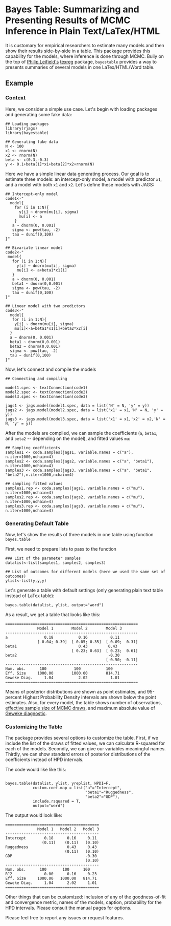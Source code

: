 # Bayes Table: Summarizing and Presenting Results of MCMC Inference in Plain Text/LaTex/HTML
It is customary for empirical researchers to estimate many models and then show their results side-by-side in a table. This package provides this capability for the models, where inference is done through MCMC. Buily on the top of [Philip Leifield's](https://www.philipleifeld.com/) [texreg](https://cran.r-project.org/web/packages/texreg/index.html) package, `bayestable` provides a way to presents summaries of several models in one LaTex/HTML/Word table.

## Example
### Context
Here, we consider a simple use case. Let's begin with loading packages and generating some fake data:
```{r}
## Loading packages
library(rjags)
library(bayestable)

## Generating fake data
N <- 100
x1 <- rnorm(N)
x2 <- rnorm(N)
beta <- c(0.3,-0.3)
y <- 0.1+beta[1]*x1+beta[2]*x2+rnorm(N)

```
Here we have a simple linear data generating process. Our goal is to estimate three models: an intercept-only model, a model with predictor `x1`, and a model with both `x1` and `x2`.
Let's define these models with JAGS:

```{r}
## Intercept-only model 
code1<-"
  model{
    for (i in 1:N){
      y[i] ~ dnorm(mu[i], sigma)
      mu[i] <- a
    }
   a ~ dnorm(0, 0.001)
   sigma <- pow(tau, -2)
   tau ~ dunif(0,100)
}"

## Bivariate linear model
code2<-"
 model{
   for (i in 1:N){
     y[i] ~ dnorm(mu[i], sigma)
     mu[i] <- a+beta1*x1[i]
   }
   a ~ dnorm(0, 0.001)
   beta1 ~ dnorm(0,0.001)
   sigma <- pow(tau, -2)
   tau ~ dunif(0,100)
}"

## Linear model with two predictors
code3<-"
  model{
   for (i in 1:N){
    y[i] ~ dnorm(mu[i], sigma)
    mu[i]<-a+beta1*x1[i]+beta2*x2[i]
  }
  a ~ dnorm(0, 0.001)
  beta1 ~ dnorm(0,0.001)
  beta2 ~ dnorm(0,0.001)
  sigma <- pow(tau, -2)
  tau ~ dunif(0,100)
}"
```

Now, let's connect and compile the models

```{r}
## Connecting and compiling

model1.spec <- textConnection(code1)
model2.spec <- textConnection(code2)
model3.spec <- textConnection(code3)

jags1 <- jags.model(model1.spec, data = list('N' = N, 'y' = y))
jags2 <- jags.model(model2.spec, data = list('x1' = x1,'N' = N, 'y' = y))
jags3 <- jags.model(model3.spec, data = list('x1' = x1,'x2' = x2,'N' = N, 'y' = y))
```

After the models are compiled, we can sample the coefficients (`a`, `beta1`, and `beta2` -- depending on the model), and fitted values `mu`:

```{r}
## Sampling coefficients
samples1 <- coda.samples(jags1, variable.names = c("a"), n.iter=1000,nchain=4)
samples2 <- coda.samples(jags2, variable.names = c("a", "beta1"), n.iter=1000,nchain=4)
samples3 <- coda.samples(jags3, variable.names = c("a", "beta1", "beta2"),n.iter=1000,nchain=4)

## sampling fitted values
samples1.rep <- coda.samples(jags1, variable.names = c("mu"), n.iter=1000,nchain=4)
samples2.rep <- coda.samples(jags2, variable.names = c("mu"), n.iter=1000,nchain=4)
samples3.rep <- coda.samples(jags3, variable.names = c("mu"), n.iter=1000,nchain=4)
```

### Generating Default Table
Now, let's show the results of three models in one table using function `bayes.table` 

First, we need to prepare lists to pass to the function
```{r}
### List of the parameter samples
datalist<-list(samples1, samples2, samples3)

## List of outcomes for different models (here we used the same set of outcomes)
ylist<-list(y,y,y)
``` 

Let's generate a table with default settings (only generating plain text table instead of LaTex table):
```{r}
bayes.table(datalist, ylist, output="word")
```

As a result, we get a table that looks like this:
```
==========================================================
              Model 1        Model 2        Model 3       
----------------------------------------------------------
a                0.18           0.16          0.11        
              [-0.04; 0.39]  [-0.05; 0.35]  [-0.09;  0.31]
beta1                           0.43         0.43       
                             [ 0.23; 0.63]  [ 0.23;  0.61]
beta2                                        -0.30       
                                            [-0.50; -0.11]
----------------------------------------------------------
Num. obs.      100            100           100           
Eff. Size     1000.00        1000.00        814.71        
Geweke Diag.     1.04           2.02          1.01        
==========================================================
```

Means of posterior distributions are shown as point estimates, and 95-percent Highest Probability Density intervals are shown below the point estimates. Also, for every model, the table shows number of observations, [effective sample size of MCMC draws](https://www.johndcook.com/blog/2017/06/27/effective-sample-size-for-mcmc/), and maximum absolute value of [Geweke diagnostic](http://ugrad.stat.ubc.ca/R/library/coda/html/geweke.diag.html).

### Customizing the Table

The package provides several options to customize the table. First, if we include the list of the draws of fitted values, we can calculate R-squared for each of the models. Secondly, we can give our variables meaningful names. Thirdly, we can show standard errors of posterior distributions of the coefficients instead of HPD intervals.

The code would like like this:
```

bayes.table(datalist, ylist, yreplist, HPDI=F,
            custom.coef.map = list("a"="Intercept",
                                   "beta1"="Ruggedness",
                                   "beta2"="GDP"), 
			include.rsquared = T, 
			output="word")
```

The output would look like:

```
=========================================
              Model 1   Model 2   Model 3
-----------------------------------------
Intercept        0.18      0.16     0.11 
                (0.11)    (0.11)   (0.10)
Ruggedness                 0.43     0.43 
                          (0.11)   (0.10)
GDP                                -0.30 
                                   (0.10)
-----------------------------------------
Num. obs.      100       100      100    
R^2              0.00      0.16     0.23 
Eff. Size     1000.00   1000.00   814.71 
Geweke Diag.     1.04      2.02     1.01 
=========================================
```

Other things that can be customized: inclusion of any of the goodness-of-fit and convergence metric, names of the models, caption, probability for the HPD intervals. Please consult the manual pages for options.

Please feel free to report any issues or request features.